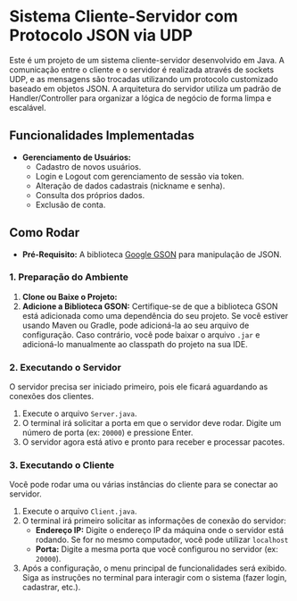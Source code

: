 # Sistema Cliente-Servidor com Protocolo JSON via UDP
Este é um projeto de um sistema cliente-servidor desenvolvido em Java. A comunicação entre o cliente e o servidor é realizada através de sockets UDP, e as mensagens são trocadas utilizando um protocolo customizado baseado em objetos JSON.
A arquitetura do servidor utiliza um padrão de Handler/Controller para organizar a lógica de negócio de forma limpa e escalável.

## Funcionalidades Implementadas 
* **Gerenciamento de Usuários:**
    * Cadastro de novos usuários.
    * Login e Logout com gerenciamento de sessão via token.
    * Alteração de dados cadastrais (nickname e senha).
    * Consulta dos próprios dados.
    * Exclusão de conta.

## Como Rodar
* **Pré-Requisito:** A biblioteca [Google GSON](https://github.com/google/gson) para manipulação de JSON.

### 1. Preparação do Ambiente
1.  **Clone ou Baixe o Projeto:**
2.  **Adicione a Biblioteca GSON:**
    Certifique-se de que a biblioteca GSON está adicionada como uma dependência do seu projeto. Se você estiver usando Maven ou Gradle, pode adicioná-la ao seu arquivo de configuração. Caso contrário, você pode baixar o arquivo `.jar` e adicioná-lo manualmente ao classpath do projeto na sua IDE.

### 2. Executando o Servidor
O servidor precisa ser iniciado primeiro, pois ele ficará aguardando as conexões dos clientes.

1.  Execute o arquivo `Server.java`.
2.  O terminal irá solicitar a porta em que o servidor deve rodar. Digite um número de porta (ex: `20000`) e pressione Enter.
3.  O servidor agora está ativo e pronto para receber e processar pacotes.

### 3. Executando o Cliente
Você pode rodar uma ou várias instâncias do cliente para se conectar ao servidor.
1.  Execute o arquivo `Client.java`.
2.  O terminal irá primeiro solicitar as informações de conexão do servidor:
    * **Endereço IP:** Digite o endereço IP da máquina onde o servidor está rodando. Se for no mesmo computador, você pode utilizar `localhost`
    * **Porta:** Digite a mesma porta que você configurou no servidor (ex: `20000`).
3.  Após a configuração, o menu principal de funcionalidades será exibido. Siga as instruções no terminal para interagir com o sistema (fazer login, cadastrar, etc.).
